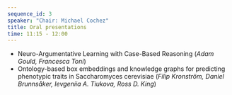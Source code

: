 ```yaml
---
sequence_id: 3
speaker: "Chair: Michael Cochez"
title: Oral presentations 
time: 11:15 - 12:00
---
```


- Neuro-Argumentative Learning with Case-Based Reasoning (_Adam Gould, Francesca Toni_)
- Ontology-based box embeddings and knowledge graphs for predicting phenotypic traits in Saccharomyces cerevisiae (_Filip Kronström, Daniel Brunnsåker, Ievgeniia A. Tiukova, Ross D. King_)